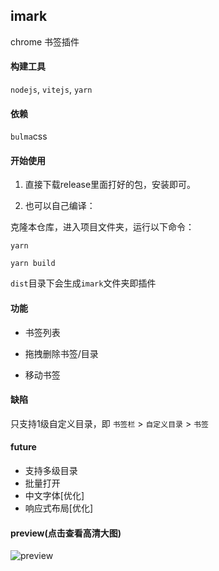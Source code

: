 ## imark 

chrome 书签插件

#### 构建工具

`nodejs`, `vitejs`, `yarn`

#### 依赖

`bulma`css

#### 开始使用

1. 直接下载release里面打好的包，安装即可。

2. 也可以自己编译：

克隆本仓库，进入项目文件夹，运行以下命令：

`yarn` 

`yarn build` 

`dist`目录下会生成`imark`文件夹即插件

#### 功能

* 书签列表

* 拖拽删除书签/目录

* 移动书签

#### 缺陷

只支持1级自定义目录，即 `书签栏` > `自定义目录` > `书签`

#### future

* 支持多级目录
* 批量打开
* 中文字体[优化]
* 响应式布局[优化]

#### preview(点击查看高清大图)

![preview](https://s3.jpg.cm/2021/02/26/zgnct.png)
